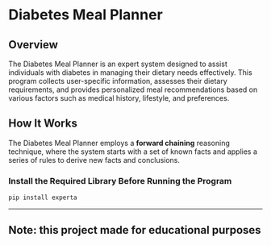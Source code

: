 # Diabetes Meal Planner

## Overview

The Diabetes Meal Planner is an expert system designed to assist individuals with diabetes in managing their dietary needs effectively. This program collects user-specific information, assesses their dietary requirements, and provides personalized meal recommendations based on various factors such as medical history, lifestyle, and preferences.

## How It Works

The Diabetes Meal Planner employs a **forward chaining** reasoning technique, where the system starts with a set of known facts and applies a series of rules to derive new facts and conclusions.

### Install the Required Library Before Running the Program 

```bash
pip install experta
```

---
**Note:** this project made for educational purposes
---





